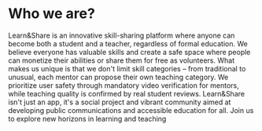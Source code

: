 # Who we are?
Learn&Share is an innovative skill-sharing platform where anyone can become both a student and a teacher, regardless of formal education. We believe everyone has valuable skills and create a safe space where people can monetize their abilities or share them for free as volunteers. What makes us unique is that we don't limit skill categories – from traditional to unusual, each mentor can propose their own teaching category. We prioritize user safety through mandatory video verification for mentors, while teaching quality is confirmed by real student reviews. Learn&Share isn't just an app, it's a social project and vibrant community aimed at developing public communications and accessible education for all. Join us to explore new horizons in learning and teaching

<!--

**Here are some ideas to get you started:**

🙋‍♀️ A short introduction - what is your organization all about?
🌈 Contribution guidelines - how can the community get involved?
👩‍💻 Useful resources - where can the community find your docs? Is there anything else the community should know?
🍿 Fun facts - what does your team eat for breakfast?
🧙 Remember, you can do mighty things with the power of [Markdown](https://docs.github.com/github/writing-on-github/getting-started-with-writing-and-formatting-on-github/basic-writing-and-formatting-syntax)
-->
